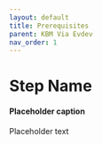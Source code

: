 ```yaml
---
layout: default
title: Prerequisites
parent: KBM Via Evdev
nav_order: 1
---
```


# Step Name
#### Placeholder caption

Placeholder text
